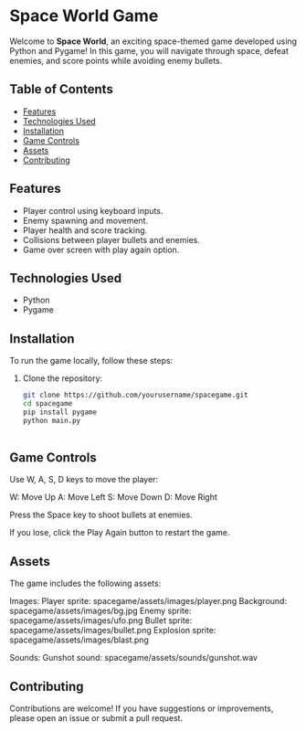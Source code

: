 # Space World Game

Welcome to **Space World**, an exciting space-themed game developed using Python and Pygame! In this game, you will navigate through space, defeat enemies, and score points while avoiding enemy bullets.

## Table of Contents

- [Features](#features)
- [Technologies Used](#technologies-used)
- [Installation](#installation)
- [Game Controls](#game-controls)
- [Assets](#assets)
- [Contributing](#contributing)


## Features

- Player control using keyboard inputs.
- Enemy spawning and movement.
- Player health and score tracking.
- Collisions between player bullets and enemies.
- Game over screen with play again option.

## Technologies Used

- Python
- Pygame

## Installation

To run the game locally, follow these steps:

1. Clone the repository:
   ```bash
   git clone https://github.com/yourusername/spacegame.git
   cd spacegame
   pip install pygame
   python main.py
  
## Game Controls

Use W, A, S, D keys to move the player:

W: Move Up
A: Move Left
S: Move Down
D: Move Right

Press the Space key to shoot bullets at enemies.

If you lose, click the Play Again button to restart the game.

## Assets

The game includes the following assets:

Images:
Player sprite: spacegame/assets/images/player.png
Background: spacegame/assets/images/bg.jpg
Enemy sprite: spacegame/assets/images/ufo.png
Bullet sprite: spacegame/assets/images/bullet.png
Explosion sprite: spacegame/assets/images/blast.png

Sounds:
Gunshot sound: spacegame/assets/sounds/gunshot.wav

## Contributing
Contributions are welcome! If you have suggestions or improvements, please open an issue or submit a pull request.

